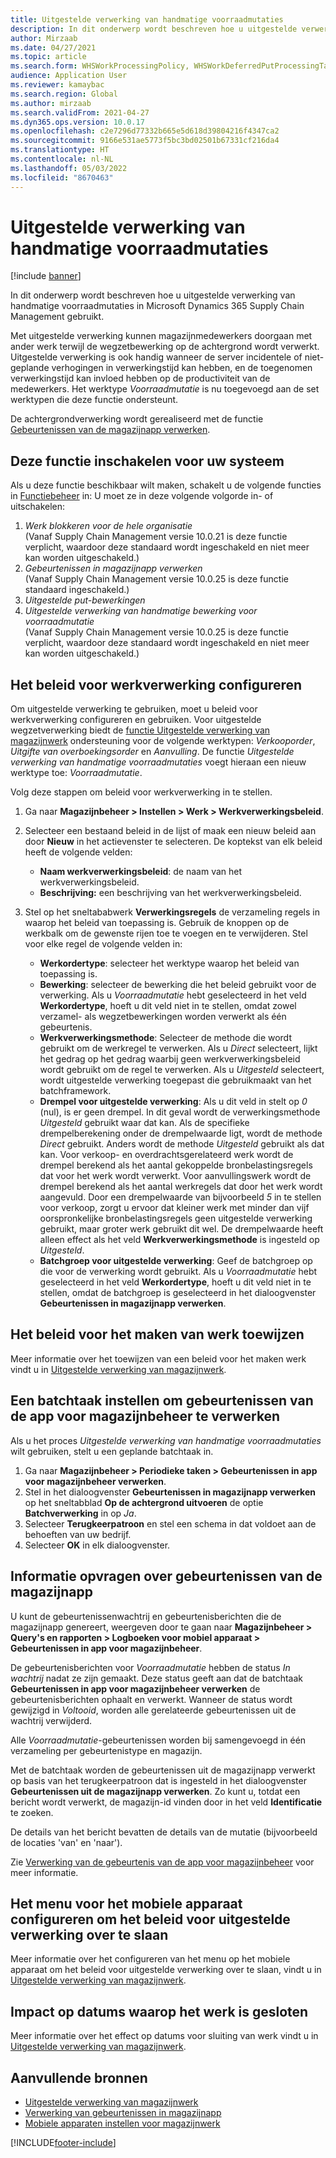 ```yaml
---
title: Uitgestelde verwerking van handmatige voorraadmutaties
description: In dit onderwerp wordt beschreven hoe u uitgestelde verwerking van handmatige voorraadmutaties in Microsoft Dynamics 365 Supply Chain Management gebruikt.
author: Mirzaab
ms.date: 04/27/2021
ms.topic: article
ms.search.form: WHSWorkProcessingPolicy, WHSWorkDeferredPutProcessingTask
audience: Application User
ms.reviewer: kamaybac
ms.search.region: Global
ms.author: mirzaab
ms.search.validFrom: 2021-04-27
ms.dyn365.ops.version: 10.0.17
ms.openlocfilehash: c2e7296d77332b665e5d618d39804216f4347ca2
ms.sourcegitcommit: 9166e531ae5773f5bc3bd02501b67331cf216da4
ms.translationtype: HT
ms.contentlocale: nl-NL
ms.lasthandoff: 05/03/2022
ms.locfileid: "8670463"
---
```

# <a name="deferred-processing-of-manual-inventory-movement"></a>Uitgestelde verwerking van handmatige voorraadmutaties

[!include [banner](../includes/banner.md)]

In dit onderwerp wordt beschreven hoe u uitgestelde verwerking van handmatige voorraadmutaties in Microsoft Dynamics 365 Supply Chain Management gebruikt.

Met uitgestelde verwerking kunnen magazijnmedewerkers doorgaan met ander werk terwijl de wegzetbewerking op de achtergrond wordt verwerkt. Uitgestelde verwerking is ook handig wanneer de server incidentele of niet-geplande verhogingen in verwerkingstijd kan hebben, en de toegenomen verwerkingstijd kan invloed hebben op de productiviteit van de medewerkers. Het werktype *Voorraadmutatie* is nu toegevoegd aan de set werktypen die deze functie ondersteunt.

De achtergrondverwerking wordt gerealiseerd met de functie [Gebeurtenissen van de magazijnapp verwerken](warehouse-app-events.md).

## <a name="turn-on-this-feature-for-your-system"></a>Deze functie inschakelen voor uw systeem

Als u deze functie beschikbaar wilt maken, schakelt u de volgende functies in [Functiebeheer](../../fin-ops-core/fin-ops/get-started/feature-management/feature-management-overview.md) in: U moet ze in deze volgende volgorde in- of uitschakelen:

1. *Werk blokkeren voor de hele organisatie*<br>(Vanaf Supply Chain Management versie 10.0.21 is deze functie verplicht, waardoor deze standaard wordt ingeschakeld en niet meer kan worden uitgeschakeld.)
1. *Gebeurtenissen in magazijnapp verwerken*<br>(Vanaf Supply Chain Management versie 10.0.25 is deze functie standaard ingeschakeld.)
1. *Uitgestelde put-bewerkingen*
1. *Uitgestelde verwerking van handmatige bewerking voor voorraadmutatie*<br>(Vanaf Supply Chain Management versie 10.0.25 is deze functie verplicht, waardoor deze standaard wordt ingeschakeld en niet meer kan worden uitgeschakeld.)

## <a name="configure-the-work-processing-policies"></a>Het beleid voor werkverwerking configureren

Om uitgestelde verwerking te gebruiken, moet u beleid voor werkverwerking configureren en gebruiken. Voor uitgestelde wegzetverwerking biedt de [functie Uitgestelde verwerking van magazijnwerk](deferred-put.md) ondersteuning voor de volgende werktypen: *Verkooporder*, *Uitgifte van overboekingsorder* en *Aanvulling*. De functie *Uitgestelde verwerking van handmatige voorraadmutaties* voegt hieraan een nieuw werktype toe: *Voorraadmutatie*.

Volg deze stappen om beleid voor werkverwerking in te stellen.

1. Ga naar **Magazijnbeheer \> Instellen \> Werk \> Werkverwerkingsbeleid**.
1. Selecteer een bestaand beleid in de lijst of maak een nieuw beleid aan door **Nieuw** in het actievenster te selecteren. De koptekst van elk beleid heeft de volgende velden:

    - **Naam werkverwerkingsbeleid**: de naam van het werkverwerkingsbeleid.
    - **Beschrijving:** een beschrijving van het werkverwerkingsbeleid.

1. Stel op het sneltababwerk **Verwerkingsregels** de verzameling regels in waarop het beleid van toepassing is. Gebruik de knoppen op de werkbalk om de gewenste rijen toe te voegen en te verwijderen. Stel voor elke regel de volgende velden in:

    - **Werkordertype**: selecteer het werktype waarop het beleid van toepassing is.
    - **Bewerking**: selecteer de bewerking die het beleid gebruikt voor de verwerking. Als u *Voorraadmutatie* hebt geselecteerd in het veld **Werkordertype**, hoeft u dit veld niet in te stellen, omdat zowel verzamel- als wegzetbewerkingen worden verwerkt als één gebeurtenis.
    - **Werkverwerkingsmethode**: Selecteer de methode die wordt gebruikt om de werkregel te verwerken. Als u *Direct* selecteert, lijkt het gedrag op het gedrag waarbij geen werkverwerkingsbeleid wordt gebruikt om de regel te verwerken. Als u *Uitgesteld* selecteert, wordt uitgestelde verwerking toegepast die gebruikmaakt van het batchframework.
    - **Drempel voor uitgestelde verwerking**: Als u dit veld in stelt op *0* (nul), is er geen drempel. In dit geval wordt de verwerkingsmethode *Uitgesteld* gebruikt waar dat kan. Als de specifieke drempelberekening onder de drempelwaarde ligt, wordt de methode *Direct* gebruikt. Anders wordt de methode *Uitgesteld* gebruikt als dat kan. Voor verkoop- en overdrachtsgerelateerd werk wordt de drempel berekend als het aantal gekoppelde bronbelastingsregels dat voor het werk wordt verwerkt. Voor aanvullingswerk wordt de drempel berekend als het aantal werkregels dat door het werk wordt aangevuld. Door een drempelwaarde van bijvoorbeeld *5* in te stellen voor verkoop, zorgt u ervoor dat kleiner werk met minder dan vijf oorspronkelijke bronbelastingsregels geen uitgestelde verwerking gebruikt, maar groter werk gebruikt dit wel. De drempelwaarde heeft alleen effect als het veld **Werkverwerkingsmethode** is ingesteld op *Uitgesteld*.
    - **Batchgroep voor uitgestelde verwerking**: Geef de batchgroep op die voor de verwerking wordt gebruikt. Als u *Voorraadmutatie* hebt geselecteerd in het veld **Werkordertype**, hoeft u dit veld niet in te stellen, omdat de batchgroep is geselecteerd in het dialoogvenster **Gebeurtenissen in magazijnapp verwerken**.

## <a name="assign-the-work-creation-policy"></a>Het beleid voor het maken van werk toewijzen

Meer informatie over het toewijzen van een beleid voor het maken werk vindt u in [Uitgestelde verwerking van magazijnwerk](deferred-put.md).

## <a name="set-up-a-batch-job-to-process-warehouse-app-events"></a>Een batchtaak instellen om gebeurtenissen van de app voor magazijnbeheer te verwerken

Als u het proces *Uitgestelde verwerking van handmatige voorraadmutaties* wilt gebruiken, stelt u een geplande batchtaak in.

1. Ga naar **Magazijnbeheer \> Periodieke taken \> Gebeurtenissen in app voor magazijnbeheer verwerken**.
1. Stel in het dialoogvenster **Gebeurtenissen in magazijnapp verwerken** op het sneltabblad **Op de achtergrond uitvoeren** de optie **Batchverwerking** in op *Ja*.
1. Selecteer **Terugkeerpatroon** en stel een schema in dat voldoet aan de behoeften van uw bedrijf.
1. Selecteer **OK** in elk dialoogvenster.

## <a name="inquire-about-the-warehouse-app-events"></a>Informatie opvragen over gebeurtenissen van de magazijnapp

U kunt de gebeurtenissenwachtrij en gebeurtenisberichten die de magazijnapp genereert, weergeven door te gaan naar **Magazijnbeheer \> Query's en rapporten \> Logboeken voor mobiel apparaat \> Gebeurtenissen in app voor magazijnbeheer**.

De gebeurtenisberichten voor *Voorraadmutatie* hebben de status *In wachtrij* nadat ze zijn gemaakt. Deze status geeft aan dat de batchtaak **Gebeurtenissen in app voor magazijnbeheer verwerken** de gebeurtenisberichten ophaalt en verwerkt. Wanneer de status wordt gewijzigd in *Voltooid*, worden alle gerelateerde gebeurtenissen uit de wachtrij verwijderd.

Alle *Voorraadmutatie*-gebeurtenissen worden bij samengevoegd in één verzameling per gebeurtenistype en magazijn.

Met de batchtaak worden de gebeurtenissen uit de magazijnapp verwerkt op basis van het terugkeerpatroon dat is ingesteld in het dialoogvenster **Gebeurtenissen uit de magazijnapp verwerken**. Zo kunt u, totdat een bericht wordt verwerkt, de magazijn-id vinden door in het veld **Identificatie** te zoeken.

De details van het bericht bevatten de details van de mutatie (bijvoorbeeld de locaties 'van' en 'naar').

Zie [Verwerking van de gebeurtenis van de app voor magazijnbeheer](warehouse-app-events.md) voor meer informatie.

## <a name="configure-the-mobile-device-menu-to-skip-the-deferred-processing-policy"></a>Het menu voor het mobiele apparaat configureren om het beleid voor uitgestelde verwerking over te slaan

Meer informatie over het configureren van het menu op het mobiele apparaat om het beleid voor uitgestelde verwerking over te slaan, vindt u in [Uitgestelde verwerking van magazijnwerk](deferred-put.md).

## <a name="impact-on-closed-work-dates"></a>Impact op datums waarop het werk is gesloten

Meer informatie over het effect op datums voor sluiting van werk vindt u in [Uitgestelde verwerking van magazijnwerk](deferred-put.md).

## <a name="additional-resources"></a>Aanvullende bronnen

- [Uitgestelde verwerking van magazijnwerk](deferred-put.md)
- [Verwerking van gebeurtenissen in magazijnapp](warehouse-app-events.md)
- [Mobiele apparaten instellen voor magazijnwerk](configure-mobile-devices-warehouse.md)

[!INCLUDE[footer-include](../../includes/footer-banner.md)]
